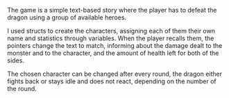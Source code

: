 The game is a simple text-based story where the player has to defeat the dragon using a group of available heroes.

I used structs to create the characters, assigning each of them their own name and statistics through variables. When the player recalls them, the pointers change the text to match, informing about the damage dealt to the monster and to the character, and the amount of health left for both of the sides.

The chosen character can be changed after every round, the dragon either fights back or stays idle and does not react, depending on the number of the round.
